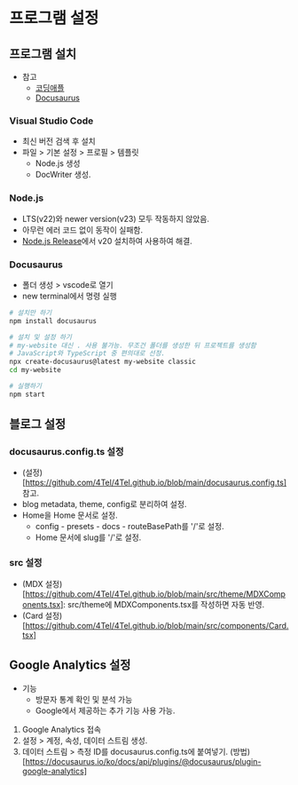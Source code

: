 # 프로그램 설정
## 프로그램 설치
* 참고
	* [코딩애플](https://codingapple.com/unit/react1-install-create-react-app-npx/)
	* [Docusaurus](https://docusaurus.io/docs)
### Visual Studio Code
* 최신 버전 검색 후 설치
* 파일 > 기본 설정 > 프로필 > 템플릿
	* Node.js 생성
	* DocWriter 생성.
### Node.js
* LTS(v22)와 newer version(v23) 모두 작동하지 않았음.
* 아무런 에러 코드 없이 동작이 실패함.
* [Node.js Release](https://nodejs.org/en/about/previous-releases)에서 v20 설치하여 사용하여 해결.
### Docusaurus
* 폴더 생성 > vscode로 열기
* new terminal에서 명령 실행
```sh
# 설치만 하기
npm install docusaurus
```
```sh
# 설치 및 설정 하기
# my-website 대신 . 사용 불가능. 무조건 폴더를 생성한 뒤 프로젝트를 생성함
# JavaScript와 TypeScript 중 편의대로 선정.
npx create-docusaurus@latest my-website classic
cd my-website
```
```sh
# 실행하기
npm start
```

## 블로그 설정
### docusaurus.config.ts 설정
* (설정)[https://github.com/4Tel/4Tel.github.io/blob/main/docusaurus.config.ts] 참고.
* blog metadata, theme, config로 분리하여 설정.
* Home을 Home 문서로 설정.
	* config - presets - docs - routeBasePath를 '/'로 설정.
	* Home 문서에 slug를 '/'로 설정.
### src 설정
* (MDX 설정)[https://github.com/4Tel/4Tel.github.io/blob/main/src/theme/MDXComponents.tsx]: src/theme에 MDXComponents.tsx를 작성하면 자동 반영.
* (Card 설정)[https://github.com/4Tel/4Tel.github.io/blob/main/src/components/Card.tsx]

## Google Analytics 설정
* 기능
	* 방문자 통계 확인 및 분석 가능
	* Google에서 제공하는 추가 기능 사용 가능.
1. Google Analytics 접속
1. 설정 > 계정, 속성, 데이터 스트림 생성.
1. 데이터 스트림 > 측정 ID를 docusaurus.config.ts에 붙여넣기. (방법)[https://docusaurus.io/ko/docs/api/plugins/@docusaurus/plugin-google-analytics]

